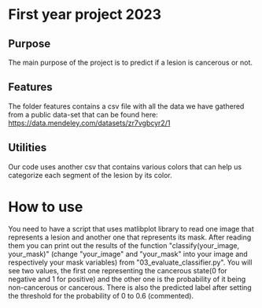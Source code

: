 # First year project 2023

## Purpose
The main purpose of the project is to predict if a lesion is cancerous or not.

## Features
The folder features contains a csv file with all the data we have gathered from a public data-set that can be found here: https://data.mendeley.com/datasets/zr7vgbcyr2/1

## Utilities
Our code uses another csv that contains various colors that can help us categorize each segment of the lesion by its color.

# How to use

You need to have a script that uses matlibplot library to read one image that represents a lesion and another one that represents its mask. After reading them you can print out the results of the function "classify(your_image, your_mask)" (change "your_image" and "your_mask" into your image and respectively your mask variables) from "03_evaluate_classifier.py". You will see two values, the first one representing the cancerous state(0 for negative and 1 for positive) and the other one is the probability of it being non-cancerous or cancerous. There is also the predicted label after setting the threshold for the probability of 0 to 0.6 (commented).
